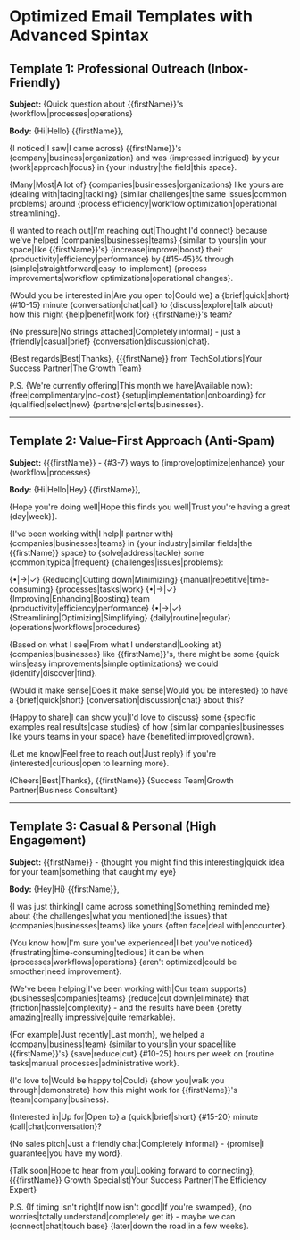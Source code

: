 # Optimized Email Templates with Advanced Spintax

## Template 1: Professional Outreach (Inbox-Friendly)

**Subject:** {Quick question about {{firstName}}'s {workflow|processes|operations}

**Body:**
{Hi|Hello} {{firstName}},

{I noticed|I saw|I came across} {{firstName}}'s {company|business|organization} and was {impressed|intrigued} by your {work|approach|focus} in {your industry|the field|this space}.

{Many|Most|A lot of} {companies|businesses|organizations} like yours are {dealing with|facing|tackling} {similar challenges|the same issues|common problems} around {process efficiency|workflow optimization|operational streamlining}.

{I wanted to reach out|I'm reaching out|Thought I'd connect} because we've helped {companies|businesses|teams} {similar to yours|in your space|like {{firstName}}'s} {increase|improve|boost} their {productivity|efficiency|performance} by {#15-45}% through {simple|straightforward|easy-to-implement} {process improvements|workflow optimizations|operational changes}.

{Would you be interested in|Are you open to|Could we} a {brief|quick|short} {#10-15} minute {conversation|chat|call} to {discuss|explore|talk about} how this might {help|benefit|work for} {{firstName}}'s team?

{No pressure|No strings attached|Completely informal} - just a {friendly|casual|brief} {conversation|discussion|chat}.

{Best regards|Best|Thanks},
{{{firstName}} from TechSolutions|Your Success Partner|The Growth Team}

P.S. {We're currently offering|This month we have|Available now}: {free|complimentary|no-cost} {setup|implementation|onboarding} for {qualified|select|new} {partners|clients|businesses}.

---

## Template 2: Value-First Approach (Anti-Spam)

**Subject:** {{{firstName}} - {#3-7} ways to {improve|optimize|enhance} your {workflow|processes}

**Body:**
{Hi|Hello|Hey} {{firstName}},

{Hope you're doing well|Hope this finds you well|Trust you're having a great {day|week}}.

{I've been working with|I help|I partner with} {companies|businesses|teams} in {your industry|similar fields|the {{firstName}} space} to {solve|address|tackle} some {common|typical|frequent} {challenges|issues|problems}:

{•|→|✓} {Reducing|Cutting down|Minimizing} {manual|repetitive|time-consuming} {processes|tasks|work}
{•|→|✓} {Improving|Enhancing|Boosting} team {productivity|efficiency|performance} 
{•|→|✓} {Streamlining|Optimizing|Simplifying} {daily|routine|regular} {operations|workflows|procedures}

{Based on what I see|From what I understand|Looking at} {companies|businesses} like {{firstName}}'s, there might be some {quick wins|easy improvements|simple optimizations} we could {identify|discover|find}.

{Would it make sense|Does it make sense|Would you be interested} to have a {brief|quick|short} {conversation|discussion|chat} about this?

{Happy to share|I can show you|I'd love to discuss} some {specific examples|real results|case studies} of how {similar companies|businesses like yours|teams in your space} have {benefited|improved|grown}.

{Let me know|Feel free to reach out|Just reply} if you're {interested|curious|open to learning more}.

{Cheers|Best|Thanks},
{{firstName}} {Success Team|Growth Partner|Business Consultant}

---

## Template 3: Casual & Personal (High Engagement)

**Subject:** {{firstName}} - {thought you might find this interesting|quick idea for your team|something that caught my eye}

**Body:**
{Hey|Hi} {{firstName}},

{I was just thinking|I came across something|Something reminded me} about {the challenges|what you mentioned|the issues} that {companies|businesses|teams} like yours {often face|deal with|encounter}.

{You know how|I'm sure you've experienced|I bet you've noticed} {frustrating|time-consuming|tedious} it can be when {processes|workflows|operations} {aren't optimized|could be smoother|need improvement}.

{We've been helping|I've been working with|Our team supports} {businesses|companies|teams} {reduce|cut down|eliminate} that {friction|hassle|complexity} - and the results have been {pretty amazing|really impressive|quite remarkable}.

{For example|Just recently|Last month}, we helped a {company|business|team} {similar to yours|in your space|like {{firstName}}'s} {save|reduce|cut} {#10-25} hours per week on {routine tasks|manual processes|administrative work}.

{I'd love to|Would be happy to|Could} {show you|walk you through|demonstrate} how this might work for {{firstName}}'s {team|company|business}.

{Interested in|Up for|Open to} a {quick|brief|short} {#15-20} minute {call|chat|conversation}?

{No sales pitch|Just a friendly chat|Completely informal} - {promise|I guarantee|you have my word}.

{Talk soon|Hope to hear from you|Looking forward to connecting},
{{{firstName}} Growth Specialist|Your Success Partner|The Efficiency Expert}

P.S. {If timing isn't right|If now isn't good|If you're swamped}, {no worries|totally understand|completely get it} - maybe we can {connect|chat|touch base} {later|down the road|in a few weeks}.